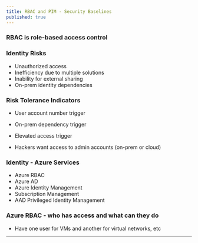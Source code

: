 ```yaml
---
title: RBAC and PIM - Security Baselines
published: true
---
```



### RBAC is role-based access control

### Identity Risks

- Unauthorized access
- Inefficiency due to multiple solutions
- Inability for external sharing  
- On-prem identity dependencies

### Risk Tolerance Indicators

- User account number trigger 
- On-prem dependency trigger 
- Elevated access trigger 

- Hackers want access to admin accounts (on-prem or cloud)

### Identity - Azure Services

- Azure RBAC
- Azure AD
- Azure Identity Management
- Subscription Management
- AAD Privileged Identity Management

### Azure RBAC - who has access and what can they do

- Have one user for VMs and another for virtual networks, etc

* * *
